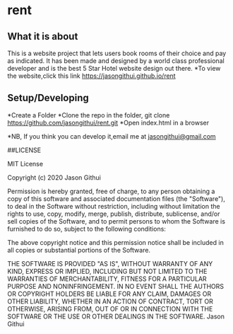 # rent
## What it is about
This is a website project that lets users book rooms of their choice and pay as indicated.
It has been made and designed by a world class professional developer and is the best 5 Star Hotel website design out there.
*To view the website,click this link https://jasongithui.github.io/rent
## Setup/Developing
*Create a Folder
*Clone the repo in the folder,
 git clone https://github.com/jasongithui/rent.git
*Open index.html in a browser

*NB,
If you think you can develop it,email me at jasongithui@gmail.com

##LICENSE

MIT License

Copyright (c) 2020 Jason Githui

Permission is hereby granted, free of charge, to any person obtaining a copy of this software and associated documentation files (the "Software"), to deal in the Software without restriction, including without limitation the rights to use, copy, modify, merge, publish, distribute, sublicense, and/or sell copies of the Software, and to permit persons to whom the Software is furnished to do so, subject to the following conditions:

The above copyright notice and this permission notice shall be included in all copies or substantial portions of the Software.

THE SOFTWARE IS PROVIDED "AS IS", WITHOUT WARRANTY OF ANY KIND, EXPRESS OR IMPLIED, INCLUDING BUT NOT LIMITED TO THE WARRANTIES OF MERCHANTABILITY, FITNESS FOR A PARTICULAR PURPOSE AND NONINFRINGEMENT. IN NO EVENT SHALL THE AUTHORS OR COPYRIGHT HOLDERS BE LIABLE FOR ANY CLAIM, DAMAGES OR OTHER LIABILITY, WHETHER IN AN ACTION OF CONTRACT, TORT OR OTHERWISE, ARISING FROM, OUT OF OR IN CONNECTION WITH THE SOFTWARE OR THE USE OR OTHER DEALINGS IN THE SOFTWARE. Jason Githui
